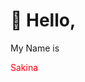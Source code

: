  <h1>👋 Hello, <span></span></h1>
        <p>My Name is <span></span></p>
        <p style="color: red;">Sakina <span></span></>
